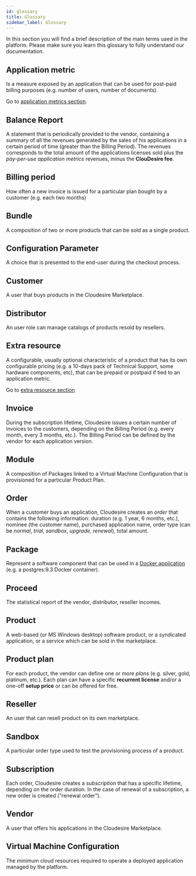 ```yaml
---
id: glossary
title: Glossary
sidebar_label: Glossary
---
```


In this section you will find a brief description of the main terms used in the
platform. Please make sure you learn this glossary to fully understand our
documentation.

## Application metric

Is a measure exposed by an application that can be used for post-paid billing
purposes (e.g. number of users, number of documents).

Go to [application metrics section](onboarding.md#application-metrics).

## Balance Report

A statement that is periodically provided to the vendor, containing a summary of
all the revenues generated by the sales of his applications in a certain period
of time (greater than the Billing Period). The revenues corresponds to the total
amount of the applications licenses sold plus the _pay-per-use application
metrics_ revenues, minus the **ClouDesire fee**.

## Billing period

How often a new invoice is issued for a particular plan bought by a customer
(e.g. each two months)

## Bundle

A composition of two or more products that can be sold as a single product.

## Configuration Parameter

A choice that is presented to the end-user during the checkout process.

## Customer

A user that buys products in the Cloudesire Marketplace.

## Distributor

An user role can manage catalogs of products resold by resellers.

## Extra resource

A configurable, usually optional characteristic of a product that has its own
configurable pricing (e.g. a 10-days pack of Technical Support, some hardware
components, etc), that can be prepaid or postpaid if tied to an application
metric.

Go to [extra resource section](onboarding.md#extra-resources)

## Invoice

During the subscription lifetime, Cloudesire issues a certain number of invoices
to the customers, depending on the Billing Period (e.g. every month, every 3
months, etc.). The Billing Period can be defined by the vendor for each
application version.

## Module

A composition of Packages linked to a Virtual Machine Configuration that is
provisioned for a particular Product Plan.

## Order

When a customer buys an application, Cloudesire creates an _order_ that contains
the following information: duration (e.g. 1 year, 6 months, etc.), nominee (the
customer name), purchased application name, order type (can be _normal_,
_trial_, _sandbox_, _upgrade_, _renewal_), total amount.

## Package

Represent a software component that can be used in a [Docker
application](docker.md) (e.g. a postgres:9.3 Docker container).

## Proceed

The statistical report of the vendor, distributor, reseller incomes.

## Product

A web-based (or MS Windows desktop) software product, or a syndicated
application, or a service which can be sold in the marketplace.

## Product plan

For each product, the vendor can define one or more _plans_ (e.g. silver, gold,
platinum, etc.). Each plan can have a specific **recurrent license** and/or a
one-off **setup price** or can be offered for free.

## Reseller

An user that can resell product on its own marketplace.

## Sandbox

A particular order type used to test the provisioning process of a product.

## Subscription

Each order, Cloudesire creates a _subscription_ that has a specific lifetime,
depending on the order duration. In the case of renewal of a subscription, a new
order is created ("renewal order").

## Vendor

A user that offers his applications in the Cloudesire Marketplace.

## Virtual Machine Configuration

The minimum cloud resources required to operate a deployed application managed
by the platform.
